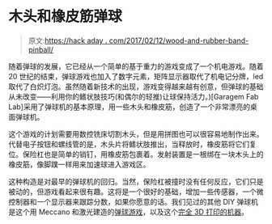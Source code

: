 # 木头和橡皮筋弹球

> 原文:[https://hack aday . com/2017/02/12/wood-and-rubber-band-pinball/](https://hackaday.com/2017/02/12/wood-and-rubber-band-pinball/)

随着弹球的发展，它已经从一个简单的基于重力的游戏变成了一个机电游戏。随着 20 世纪的结束，弹球游戏也加入了数字元素，矩阵显示器取代了机电记分牌，led 取代了白炽灯泡。虽然随着新技术的出现，游戏变得越来越有创意，但弹球的基础从未改变——利用你的鳍状肢技巧(和偶尔的轻推)让球保持活力。)[Garagem Fab Lab]采用了弹球机的基本原理，用一些木头和橡皮筋，创造了一个非常漂亮的桌面弹球机。

这个游戏的计划需要用数控铣床切割木头，但是用拼图也可以很容易地制作出来。代替电子按钮和螺线管的是，木头片将鳍状肢推出，当释放时，橡皮筋将它们复位。保险杠也是简单的销钉，用橡皮筋包裹着。发射装置是一根绑在一块木头上的橡皮筋，像脚蹼一样用来加速球进入游戏区。

这种构造是对最早的弹球机的回归。当然，保险杠被撞时没有任何反应，它们只是被动的，但游戏看起来很有趣。这将是一个很好的基础，增加一些传感器，一个微控制器和一个显示器来跟踪分数，如果你愿意的话。我们见过的其他 DIY 弹球机是这个用 Meccano 和激光建造的[弹球游戏](http://hackaday.com/2016/12/07/arduino-laser-pinball-is-on-target/)，以及这个[完全 3D 打印的机器](https://hackaday.com/2016/11/06/tony-the-pinball-wizard-3d-prints-full-sized-pinball-machine/)。